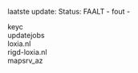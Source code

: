 laatste update: 
Status: FAALT - fout - 
<div class="service R">keyc</div><div class="service R">updatejobs</div><div class="service G">loxia.nl</div><div class="service R">rigd-loxia.nl</div><div class="service G">mapsrv_az</div>